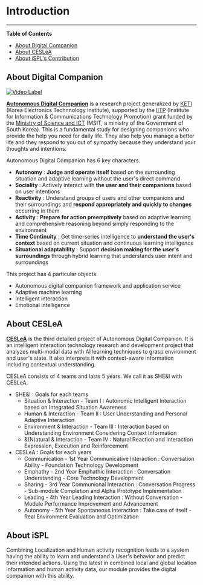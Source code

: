 # Introduction

---

<!--- Short introduction -->

**Table of Contents**

- [About Digital Companion](#about-digital-companion)
- [About CESLeA](#about-ceslea)
- [About iSPL's Contribution](#about-ispl)

## About Digital Companion

[![Video Label](http://img.youtube.com/vi/Mtd21gnQ2cg/0.jpg)](https://youtu.be/Mtd21gnQ2cg?t=0s)

<b>[Autonomous Digital Companion]</b> is a research project generalized by [KETI] (Korea Electronics Technnology Institute), supported by the [IITP] (Institute for Information & Communications Technology Promotion) grant funded by the [Ministry of Science and ICT] (MSIT, a ministry of the Government of South Korea). This is a fundamental study for designing companions who provide the help you need for daily life. They also help you manage a better life and they respond to you out of sympathy because they understand your thoughts and intentions.

Autonomous Digital Companion has 6 key characters.
- <b>Autonomy</b> : <b>Judge and operate itself</b> based on the surrounding situation and adaptive learning without the user's direct command
- <b>Sociality</b> : Actively interact with <b>the user and their companions</b> based on user intentions
- <b>Reactivity</b> : Understand groups of users and other companions and their surroundings and <b>respond appropriately and quickly to changes</b> occurring in them
- <b>Activity</b> : <b>Prepare for action preemptively</b> based on adaptive learning and comprehensive reasoning beyond simply responding to the environment
- <b>Time Continuity</b> : Get time-series intelligence to <b>understand the user's context</b> based on current situation and continuous learning intelligence
- <b>Situational adaptability</b> : Support <b>decision making for the user's surroundings</b> through hybrid learning that understands user intent and surroundings

This project has 4 particular objects.
- Autonomous digital companion framework and application service
- Adaptive machine learning
- Intelligent interaction
- Emotional intelligence

## About CESLeA

<b>[CESLeA]</b> is the third detailed project of Autonomous Digital Companion. It is an intelligent interaction technology research and development project that analyzes multi-modal data with AI learning techniques to grasp environment and user's state. It also interprets it with context-aware information including contextual understanding.

CESLeA consists of 4 teams and lasts 5 years. We call it as SHE&I with CESLeA.
- SHE&I : Goals for each teams
  - Situation & Interaction - Team I : Autonomic Intelligent Interaction based on Integrated Situation Awareness
  - Human & Interaction - Team II : User Understanding and Personal Adaptive Interaction
  - Environment & Interaction - Team III : Interaction based on Understanding Environment Considering Context Information
  - &(N)atural & Interaction - Team IV : Natural Reaction and Interaction Expression, Execution and Reinforcement
- CESLeA : Goals for each years
  - Communication - 1st Year Communicative Interaction : Conversation Ability - Foundation Technology Development
  - Emphathy - 2nd Year Emphathic Interaction : Conversation Understanding - Core Technology Development
  - Sharing - 3rd Year Communional Interaction : Conversation Progress - Sub-module Completion and Alpha Prototype Implementation
  - Leading - 4th Year Leading Interaction : Without Conversation - Module Performance Improvement and Advancement
  - Autonomy - 5th Year Spontaneous Interaction : Take care of itself - Real Environment Evaluation and Optimization

## About iSPL

Combining Localization and Human activity recognition leads to a system having the ability to learn and understand a User's behavior and predict their intended actions. Using the latest in combined local and global location information and human activity data, our module provides the digital companion with this ability.

<!---
Write detail introduction of your module.
If you wanna make some links, use [blahblah] and look below.
-->

<!---
Here is for making links. if you used [blahblah] above this section, Here you can make them hypertext.
You need to change the destination of each urls to your own repository.
-->
[CESLeA]: http://abr.knu.ac.kr/wordpress/ceslea/
[Autonomous Digital Companion]: http://aicompanion.or.kr/
[KETI]: https://www.keti.re.kr/
[Ministry of Science and ICT]: https://www.msit.go.kr/
[IITP]: https://www.iitp.kr/
